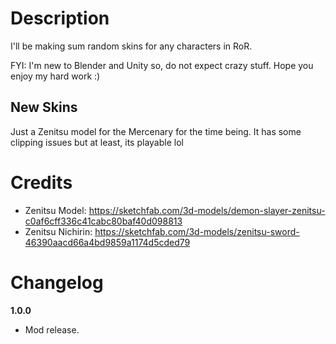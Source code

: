 # Description
I'll be making sum random skins for any characters in RoR.

FYI:
I'm new to Blender and Unity so, do not expect crazy stuff. Hope you enjoy my hard work :)

## New Skins
Just a Zenitsu model for the Mercenary for the time being. It has some clipping issues but at least, its playable lol

# Credits
* Zenitsu Model: https://sketchfab.com/3d-models/demon-slayer-zenitsu-c0af6cff336c41cabc80baf40d098813
* Zenitsu Nichirin: https://sketchfab.com/3d-models/zenitsu-sword-46390aacd66a4bd9859a1174d5cded79

# Changelog
**1.0.0**

* Mod release.
